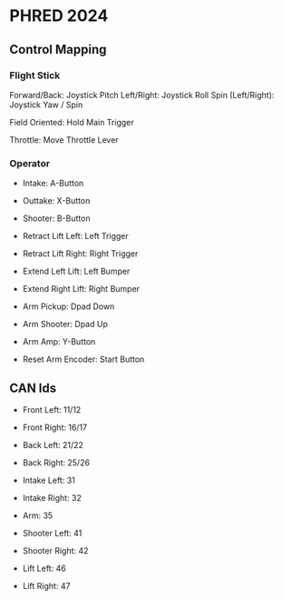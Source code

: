 # PHRED 2024

## Control Mapping

### Flight Stick
Forward/Back:       Joystick Pitch
Left/Right:         Joystick Roll
Spin (Left/Right):  Joystick Yaw / Spin

Field Oriented:     Hold Main Trigger

Throttle:           Move Throttle Lever

### Operator 

- Intake:              A-Button
- Outtake:             X-Button
- Shooter:             B-Button
- Retract Lift Left:   Left Trigger
- Retract Lift Right:  Right Trigger
- Extend Left Lift:    Left Bumper
- Extend Right Lift:   Right Bumper

- Arm Pickup:          Dpad Down
- Arm Shooter:         Dpad Up
- Arm Amp:             Y-Button

- Reset Arm Encoder:   Start Button


## CAN Ids
- Front Left:     11/12
- Front Right:    16/17
- Back Left:      21/22
- Back Right:     25/26
  
- Intake Left:    31
- Intake Right:   32
  
- Arm:            35
  
- Shooter Left:   41
- Shooter Right:  42
  
- Lift Left:      46
- Lift Right:     47

